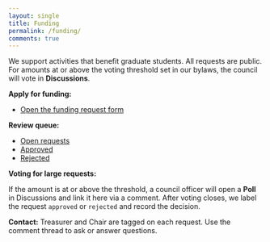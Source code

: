 ```yaml
---
layout: single
title: Funding
permalink: /funding/
comments: true
---
```


We support activities that benefit graduate students. All requests are public. For amounts at or above the voting threshold set in our bylaws, the council will vote in **Discussions**.

**Apply for funding:**

- [Open the funding request form](https://github.com/JesseZhou-1/gsc-website/issues/new?assignees=&labels=funding-request%2Cpending-review&projects=&template=funding.yml&title=Funding+request%3A+%3Cevent+or+project+name%3E)

**Review queue:**

- [Open requests](https://github.com/JesseZhou-1/gsc-website/issues?q=is%3Aissue+is%3Aopen+label%3Afunding-request)
- [Approved](https://github.com/JesseZhou-1/gsc-website/issues?q=is%3Aissue+label%3Aapproved)
- [Rejected](https://github.com/JesseZhou-1/gsc-website/issues?q=is%3Aissue+label%3Arejected)

**Voting for large requests:**

If the amount is at or above the threshold, a council officer will open a **Poll** in Discussions and link it here via a comment. After voting closes, we label the request `approved` or `rejected` and record the decision.

**Contact:** Treasurer and Chair are tagged on each request. Use the comment thread to ask or answer questions.
